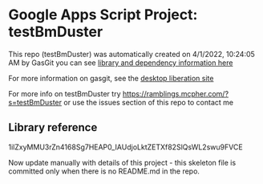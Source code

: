# Google Apps Script Project: testBmDuster
This repo (testBmDuster) was automatically created on 4/1/2022, 10:24:05 AM by GasGit
you can see [library and dependency information here](dependencies.md)

For more information on gasgit, see the [desktop liberation site](https://ramblings.mcpher.com/drive-sdk-and-github/migrategasgit/ "desktop liberation")

For more info on testBmDuster try https://ramblings.mcpher.com/?s=testBmDuster or use the issues section of this repo to contact me
## Library reference
1ilZxyMMU3rZn4168Sg7HEAP0_IAUdjoLktZETXf82SlQsWL2swu9FVCE

Now update manually with details of this project - this skeleton file is committed only when there is no README.md in the repo.